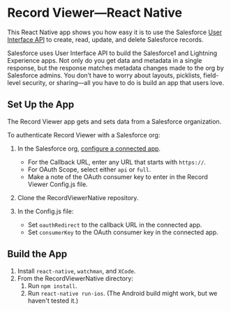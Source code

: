 # Record Viewer&mdash;React Native

This React Native app shows you how easy it is to use the Salesforce [User Interface API](https://developer.salesforce.com/docs/atlas.en-us.uiapi.meta/uiapi) to create, read, update, and delete Salesforce records.

Salesforce uses User Interface API to build the Salesforce1 and Lightning Experience apps. Not only do you get data and metadata in a single response, but the response matches metadata changes made to the org by Salesforce admins. You don’t have to worry about layouts, picklists, field-level security, or sharing&mdash;all you have to do is build an app that users love.

## Set Up the App

The Record Viewer app gets and sets data from a Salesforce organization.

To authenticate Record Viewer with a Salesforce org:

1. In the Salesforce org, [configure a connected app](https://help.salesforce.com/articleView?id=connected_app_overview.htm).
    * For the Callback URL, enter any URL that starts with `https://`.
    * For OAuth Scope, select either `api` or `full`. 
    * Make a note of the OAuth consumer key to enter in the Record Viewer Config.js file.

1. Clone the RecordViewerNative repository.
1. In the Config.js file:
   * Set `oauthRedirect` to the callback URL in the connected app. 
   * Set `consumerKey` to the OAuth consumer key in the connected app.
   

## Build the App

1. Install `react-native`, `watchman`, and `XCode`.
1. From the RecordViewerNative directory:
    1. Run `npm install`.
    1. Run `react-native run-ios`. (The Android build might work, but we haven't tested it.)
